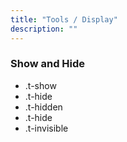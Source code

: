 ```yaml
---
title: "Tools / Display"
description: ""
---
```

<div class="ContainerFull">
  <h3>Show and Hide</h3>
  <ul>
    <li>.t-show</li>
    <li>.t-hide</li>
    <li>.t-hidden</li>
    <li>.t-hide</li>
    <li>.t-invisible</li>
  </ul>

</div>
